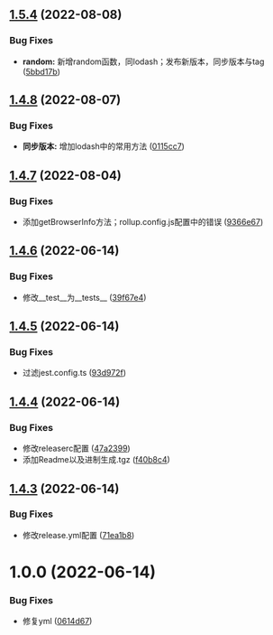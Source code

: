 ## [1.5.4](https://github.com/joanor/Ivy/compare/v1.5.3...v1.5.4) (2022-08-08)


### Bug Fixes

* **random:** 新增random函数，同lodash；发布新版本，同步版本与tag ([5bbd17b](https://github.com/joanor/Ivy/commit/5bbd17b6ebdab202c03d3a4a2b8f6992f8d726af))

## [1.4.8](https://github.com/joanor/Ivy/compare/v1.4.7...v1.4.8) (2022-08-07)


### Bug Fixes

* **同步版本:** 增加lodash中的常用方法 ([0115cc7](https://github.com/joanor/Ivy/commit/0115cc74cc44db729f5af76cb84907c28ae2df9e))

## [1.4.7](https://github.com/joanor/Ivy/compare/v1.4.6...v1.4.7) (2022-08-04)


### Bug Fixes

* 添加getBrowserInfo方法；rollup.config.js配置中的错误 ([9366e67](https://github.com/joanor/Ivy/commit/9366e67e0c71727b05b512112650367f04376537))

## [1.4.6](https://github.com/joanor/Ivy/compare/v1.4.5...v1.4.6) (2022-06-14)


### Bug Fixes

* 修改__test__为__tests__ ([39f67e4](https://github.com/joanor/Ivy/commit/39f67e4d4cf20860e3e1153e44c3b5f79fadea18))

## [1.4.5](https://github.com/joanor/Ivy/compare/v1.4.4...v1.4.5) (2022-06-14)


### Bug Fixes

* 过滤jest.config.ts ([93d972f](https://github.com/joanor/Ivy/commit/93d972f0ec42df193b11ce00ab5f923a9bf0cb47))

## [1.4.4](https://github.com/joanor/Ivy/compare/v1.4.3...v1.4.4) (2022-06-14)


### Bug Fixes

* 修改releaserc配置 ([47a2399](https://github.com/joanor/Ivy/commit/47a239904b9423e207603f464d490d7d14127eff))
* 添加Readme以及进制生成.tgz ([f40b8c4](https://github.com/joanor/Ivy/commit/f40b8c4e857f332cdabbef520c5744bb4aa0c7ae))

## [1.4.3](https://github.com/joanor/Ivy/compare/v1.4.2...v1.4.3) (2022-06-14)


### Bug Fixes

* 修改release.yml配置 ([71ea1b8](https://github.com/joanor/Ivy/commit/71ea1b8c3a2b42c4901199e9e99787e3ffe620cf))

# 1.0.0 (2022-06-14)


### Bug Fixes

* 修复yml ([0614d67](https://github.com/joanor/Ivy/commit/0614d67a49f1b0434e641d2b0fd3b95abb243210))
